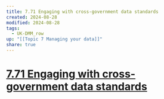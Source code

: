 ```yaml
---
title: 7.71 Engaging with cross-government data standards
created: 2024-08-28
modified: 2024-08-28
tags:
  - UK-DMM_row
up: "[[Topic 7 Managing your data]]"
share: true
---
```

# [7.71 Engaging with cross-government data standards](7.71%20Engaging%20with%20cross-government%20data%20standards.md)
